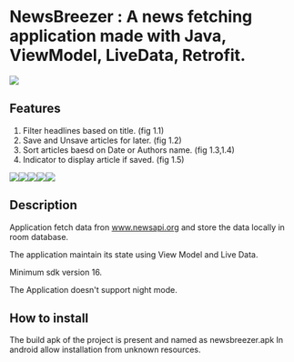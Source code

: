 # NewsBreezer : A news fetching application made with Java, ViewModel, LiveData, Retrofit.

<img src="https://i.imgur.com/g8yN6ne.jpg"/>

## Features

1. Filter headlines based on title. (fig 1.1)
2. Save and Unsave articles for later. (fig 1.2)
3. Sort articles baesd on Date or Authors name. (fig 1.3,1.4)
4. Indicator to display article if saved. (fig 1.5)


<img src="https://i.imgur.com/djosSXp.jpg"/><img src="https://imgur.com/DuUSXgR"/><img src="https://i.imgur.com/aJ4aaic.jpg"/><img src="https://i.imgur.com/IB5Goag.jpg"/><img src="https://i.imgur.com/g8yN6ne.jpg"/>


## Description

Application fetch data fron www.newsapi.org and store the data locally in room database. 

The application maintain its state using View Model and Live Data. 

Minimum sdk version 16.

The Application doesn't support night mode.


## How to install

The build apk of the project is present and named as newsbreezer.apk 
In android allow installation from unknown resources.





